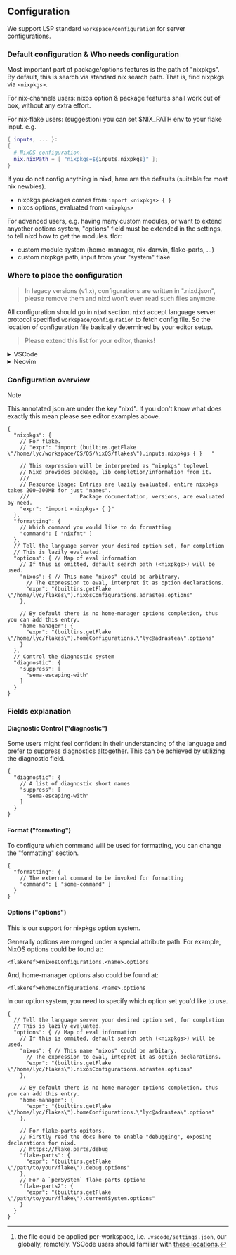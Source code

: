 ## Configuration


We support LSP standard `workspace/configuration` for server configurations.

### Default configuration & Who needs configuration

Most important part of package/options features is the path of "nixpkgs".
By default, this is search via standard nix search path.
That is, find nixpkgs via `<nixpkgs>`.

For nix-channels users: nixos option & package features shall work out of box, without any extra effort.

For nix-flake users: (suggestion) you can set $NIX_PATH env to your flake input. e.g.

```nix
{ inputs, ... }:
{
  # NixOS configuration.
  nix.nixPath = [ "nixpkgs=${inputs.nixpkgs}" ];
}
```

If you do not config anything in nixd, here are the defaults (suitable for most nix newbies).

* nixpkgs packages comes from `import <nixpkgs> { }`
* nixos options, evaluated from `<nixpkgs>`

For advanced users, e.g. having many custom modules, or want to extend anyother options system,
"options" field must be extended in the settings, to tell nixd how to get the modules. tldr:

* custom module system (home-manager, nix-darwin, flake-parts, ...)
* custom nixpkgs path, input from your "system" flake


### Where to place the configuration

> In legacy versions (v1.x), configurations are written in ".nixd.json", please remove them and nixd won't even read such files anymore.

All configuration should go in `nixd` section.
`nixd` accept language server protocol specified `workspace/configuration` to fetch config file.
So the location of configuration file basically determined by your editor setup.


> Please extend this list for your editor, thanks!

<details>
 <summary>VSCode</summary>

For vscode users you should write `settings.json`[^settings] like this:

[^settings]: the file could be applied per-workspace, i.e. `.vscode/settings.json`, our globally, remotely. VSCode users should familiar with [these locations](https://code.visualstudio.com/docs/getstarted/settings).


```
{
    "nix.serverSettings": {
        // settings for 'nixd' LSP
        "nixd": {
            "formatting": {
                // This is the default if ommited.
                "command": [ "nixfmt" ]
            },
            "options": {
                // By default, this entriy will be read from `import <nixpkgs> { }`
                // You can write arbitary nix expression here, to produce valid "options" declaration result.
                // Tip: for flake-based configuration, utilize `builtins.getFlake`
                "nixos": {
                    "expr": "(builtins.getFlake \"/absolute/path/to/flake\").nixosConfigurations.<name>.options"
                },
                "home-manager": {
                    "expr": "(builtins.getFlake \"/absolute/path/to/flake\").homeConfigurations.<name>.options"
                }
            }
        }
  }
}
```

</details>

<details>
 <summary>Neovim</summary>

 Configuration via [nvim-lspconfig](https://github.com/neovim/nvim-lspconfig) plugin. If you want to make configuration changes based on different projects, you can see nvim-lspconfig official [wiki-Project_local_settings](https://github.com/neovim/nvim-lspconfig/wiki/Project-local-settings)

```lua
local nvim_lsp = require("lspconfig")
nvim_lsp.nixd.setup({
   cmd = { "nixd" },
   settings = {
      nixd = {
         nixpkgs = {
            expr = "import <nixpkgs> { }",
         },
         formatting = {
            command = { "nixfmt" },
         },
         options = {
            nixos = {
               expr = '(builtins.getFlake ("git+file://" + toString ./.)).nixosConfigurations.k-on.options',
            },
            home_manager = {
               expr = '(builtins.getFlake ("git+file://" + toString ./.)).homeConfigurations."ruixi@k-on".options',
            },
         },
      },
   },
})
```
</details>

### Configuration overview

> [!NOTE]
> This annotated json are under the key "nixd". If you don't know what does exactly this mean please see editor examples above.

```jsonc
{
  "nixpkgs": {
    // For flake.
    // "expr": "import (builtins.getFlake \"/home/lyc/workspace/CS/OS/NixOS/flakes\").inputs.nixpkgs { }   "

    // This expression will be interpreted as "nixpkgs" toplevel
    // Nixd provides package, lib completion/information from it.
    ///
    // Resource Usage: Entries are lazily evaluated, entire nixpkgs takes 200~300MB for just "names".
    ///                Package documentation, versions, are evaluated by-need.
    "expr": "import <nixpkgs> { }"
  },
  "formatting": {
    // Which command you would like to do formatting
    "command": [ "nixfmt" ]
  },
  // Tell the language server your desired option set, for completion
  // This is lazily evaluated.
  "options": { // Map of eval information
    // If this is omitted, default search path (<nixpkgs>) will be used.
    "nixos": { // This name "nixos" could be arbitrary.
      // The expression to eval, interpret it as option declarations.
      "expr": "(builtins.getFlake \"/home/lyc/flakes\").nixosConfigurations.adrastea.options"
    },

    // By default there is no home-manager options completion, thus you can add this entry.
    "home-manager": {
      "expr": "(builtins.getFlake \"/home/lyc/flakes\").homeConfigurations.\"lyc@adrastea\".options"
    }
  },
  // Control the diagnostic system
  "diagnostic": {
    "suppress": [
      "sema-escaping-with"
    ]
  }
}
```

### Fields explanation

#### Diagnostic Control ("diagnostic")

Some users might feel confident in their understanding of the language and
prefer to suppress diagnostics altogether. This can be achieved by utilizing the diagnostic field.

```jsonc
{
  "diagnostic": {
    // A list of diagnostic short names
    "suppress": [
      "sema-escaping-with"
    ]
  }
}
```

#### Format ("formating")

To configure which command will be used for formatting, you can change the "formatting" section.

```jsonc
{
  "formatting": {
    // The external command to be invoked for formatting
    "command": [ "some-command" ]
  }
}
```

#### Options ("options")

This is our support for nixpkgs option system.

Generally options are merged under a special attribute path.
For example, NixOS options could be found at:

```
<flakeref>#nixosConfigurations.<name>.options
```

And, home-manager options also could be found at:

```
<flakeref>#homeConfigurations.<name>.options
```

In our option system, you need to specify which option set you'd like to use.

```jsonc
{
  // Tell the language server your desired option set, for completion
  // This is lazily evaluated.
  "options": { // Map of eval information
    // If this is ommited, default search path (<nixpkgs>) will be used.
    "nixos": { // This name "nixos" could be arbitary.
      // The expression to eval, intepret it as option declarations.
      "expr": "(builtins.getFlake \"/home/lyc/flakes\").nixosConfigurations.adrastea.options"
    },

    // By default there is no home-manager options completion, thus you can add this entry.
    "home-manager": {
      "expr": "(builtins.getFlake \"/home/lyc/flakes\").homeConfigurations.\"lyc@adrastea\".options"
    },

    // For flake-parts opitons.
    // Firstly read the docs here to enable "debugging", exposing declarations for nixd.
    // https://flake.parts/debug
    "flake-parts": {
      "expr": "(builtins.getFlake \"/path/to/your/flake\").debug.options"
    },
    // For a `perSystem` flake-parts option:
    "flake-parts2": {
      "expr": "(builtins.getFlake \"/path/to/your/flake\").currentSystem.options"
    }
  }
}
```


